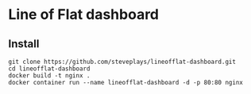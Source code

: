# Line of Flat dashboard

## Install
```
git clone https://github.com/steveplays/lineofflat-dashboard.git
cd lineofflat-dashboard
docker build -t nginx .
docker container run --name lineofflat-dashboard -d -p 80:80 nginx
```

